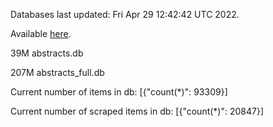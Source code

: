 Databases last updated: Fri Apr 29 12:42:42 UTC 2022. 

Available [here](https://github.com/cbeauhilton/ash-db/releases).


39M	abstracts.db

207M	abstracts_full.db

Current number of items in db:
[{"count(*)": 93309}]

Current number of scraped items in db:
[{"count(*)": 20847}]
